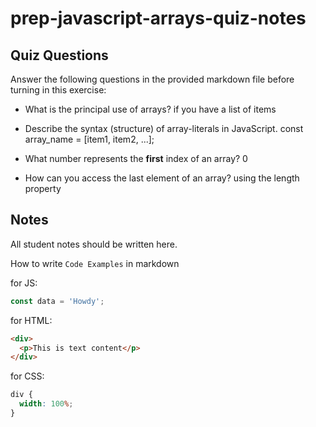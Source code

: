 # prep-javascript-arrays-quiz-notes

## Quiz Questions

Answer the following questions in the provided markdown file before turning in this exercise:

- What is the principal use of arrays?
  if you have a list of items

- Describe the syntax (structure) of array-literals in JavaScript.
  const array_name = [item1, item2, ...];

- What number represents the **first** index of an array?
  0

- How can you access the last element of an array?
  using the length property

## Notes

All student notes should be written here.

How to write `Code Examples` in markdown

for JS:

```javascript
const data = 'Howdy';
```

for HTML:

```html
<div>
  <p>This is text content</p>
</div>
```

for CSS:

```css
div {
  width: 100%;
}
```

